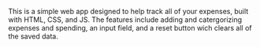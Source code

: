 This is a simple web app designed to help track all of your expenses, built with HTML, CSS, and JS.
The features include adding and catergorizing expenses and spending, an input field, and a reset button wich clears all of the saved data.
